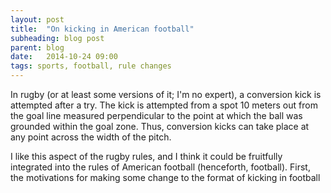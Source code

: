 ```yaml
---
layout: post
title:  "On kicking in American football"
subheading: blog post
parent: blog
date:   2014-10-24 09:00
tags: sports, football, rule changes
---
```


In rugby (or at least some versions of it; I'm no expert), a conversion kick is attempted after a try. The kick is attempted from a spot 10 meters out from the goal line measured perpendicular to the point at which the ball was grounded within the goal zone. Thus, conversion kicks can take place at any point across the width of the pitch.

I like this aspect of the rugby rules, and I think it could be fruitfully integrated into the rules of American football (henceforth, football). First, the motivations for making some change to the format of kicking in football
